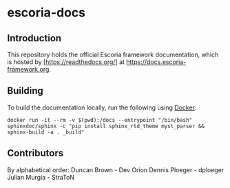 # escoria-docs

## Introduction

This repository holds the official Escoria framework documentation, which is
hosted by [https://readthedocs.org/] at https://docs.escoria-framework.org.

## Building

To build the documentation locally, run the following using
[Docker](https://docker.com):

    docker run -it --rm -v $(pwd):/docs --entrypoint "/bin/bash" sphinxdoc/sphinx -c "pip install sphinx_rtd_theme myst_parser && sphinx-build -a . _build"

## Contributors

By alphabetical order:
Duncan Brown - Dev Orion
Dennis Ploeger - dploeger
Julian Murgia - StraToN
